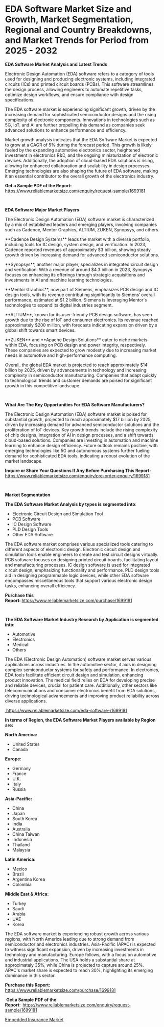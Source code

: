 <p><h1>EDA Software Market Size and Growth, Market Segmentation, Regional and Country Breakdowns, and Market Trends for Period from 2025 -  2032</h1></p><p><strong>EDA Software Market Analysis and Latest Trends</strong></p>
<p><p>Electronic Design Automation (EDA) software refers to a category of tools used for designing and producing electronic systems, including integrated circuits (ICs) and printed circuit boards (PCBs). This software streamlines the design process, allowing engineers to automate repetitive tasks, optimize design workflows, and ensure compliance with design specifications. </p><p>The EDA software market is experiencing significant growth, driven by the increasing demand for sophisticated semiconductor designs and the rising complexity of electronic components. Innovations in technologies such as 5G, IoT, and AI are further propelling this demand as companies seek advanced solutions to enhance performance and efficiency. </p><p>Market growth analysis indicates that the EDA Software Market is expected to grow at a CAGR of 5% during the forecast period. This growth is likely fueled by the expanding automotive electronics sector, heightened investment in electronics R&D, and the ongoing miniaturization of electronic devices. Additionally, the adoption of cloud-based EDA solutions is rising, allowing for enhanced collaboration and scalability in design processes. Emerging technologies are also shaping the future of EDA software, making it an essential contributor to the overall growth of the electronics industry.</p></p>
<p><strong>Get a Sample PDF of the Report:&nbsp;</strong> <a href="https://www.reliablemarketsize.com/enquiry/request-sample/1699181?utm_campaign=2481&utm_medium=2&utm_source=Github&utm_content=ia&utm_term=09032025&utm_id=eda-software">https://www.reliablemarketsize.com/enquiry/request-sample/1699181</a></p>
<p>&nbsp;</p>
<p><strong>EDA Software Major Market Players</strong></p>
<p><p>The Electronic Design Automation (EDA) software market is characterized by a mix of established leaders and emerging players, involving companies such as Cadence, Mentor Graphics, ALTIUM, ZUKEN, Synopsys, and others. </p><p>**Cadence Design Systems** leads the market with a diverse portfolio, including tools for IC design, system design, and verification. In 2023, Cadence reported revenues of approximately $3 billion, showing steady growth driven by increasing demand for advanced semiconductor solutions.</p><p>**Synopsys**, another major player, specializes in integrated circuit design and verification. With a revenue of around $4.3 billion in 2023, Synopsys focuses on enhancing its offerings through strategic acquisitions and investments in AI and machine learning technologies. </p><p>**Mentor Graphics**, now part of Siemens, emphasizes PCB design and IC design tools, with its revenue contributing significantly to Siemens’ overall performance, estimated at $1.2 billion. Siemens is leveraging Mentor's technologies to expand its digital industries segment.</p><p>**ALTIUM**, known for its user-friendly PCB design software, has seen growth due to the rise of IoT and consumer electronics. Its revenue reached approximately $200 million, with forecasts indicating expansion driven by a global shift towards smart devices.</p><p>**ZUKEN** and **Apache Design Solutions** cater to niche markets within EDA, focusing on PCB design and power integrity, respectively. These companies are expected to grow modestly due to increasing market needs in automotive and high-performance computing.</p><p>Overall, the global EDA market is projected to reach approximately $14 billion by 2025, driven by advancements in technology and increasing complexity in semiconductor manufacturing. Companies that adapt quickly to technological trends and customer demands are poised for significant growth in this competitive landscape.</p></p>
<p>&nbsp;</p>
<p><strong>What Are The Key Opportunities For EDA Software Manufacturers?</strong></p>
<p><p>The Electronic Design Automation (EDA) software market is poised for substantial growth, projected to reach approximately $17 billion by 2025, driven by increasing demand for advanced semiconductor solutions and the proliferation of IoT devices. Key growth trends include the rising complexity of chip designs, integration of AI in design processes, and a shift towards cloud-based solutions. Companies are investing in automation and machine learning to enhance design efficiency. Future outlook remains positive, with emerging technologies like 5G and autonomous systems further fueling demand for sophisticated EDA tools, indicating a robust evolution of the market landscape.</p></p>
<p><strong>Inquire or Share Your Questions If Any Before Purchasing This Report:</strong> <a href="https://www.reliablemarketsize.com/enquiry/pre-order-enquiry/1699181?utm_campaign=2481&utm_medium=2&utm_source=Github&utm_content=ia&utm_term=09032025&utm_id=eda-software">https://www.reliablemarketsize.com/enquiry/pre-order-enquiry/1699181</a></p>
<p>&nbsp;</p>
<p><strong>Market Segmentation</strong></p>
<p><strong>The EDA Software Market Analysis by types is segmented into:</strong></p>
<p><ul><li>Electronic Circuit Design and Simulation Tool</li><li>PCB Software</li><li>IC Design Software</li><li>PLD Design Tools</li><li>Other EDA Software</li></ul></p>
<p><p>The EDA software market comprises various specialized tools catering to different aspects of electronic design. Electronic circuit design and simulation tools enable engineers to create and test circuit designs virtually. PCB software focuses on designing printed circuit boards, facilitating layout and manufacturing processes. IC design software is used for integrated circuit design, emphasizing functionality and performance. PLD design tools aid in designing programmable logic devices, while other EDA software encompasses miscellaneous tools that support various electronic design tasks, enhancing overall efficiency.</p></p>
<p><strong>Purchase this Report:&nbsp;</strong><a href="https://www.reliablemarketsize.com/purchase/1699181?utm_campaign=2481&utm_medium=2&utm_source=Github&utm_content=ia&utm_term=09032025&utm_id=eda-software">https://www.reliablemarketsize.com/purchase/1699181</a></p>
<p>&nbsp;</p>
<p><strong>The EDA Software Market Industry Research by Application is segmented into:</strong></p>
<p><ul><li>Automotive</li><li>Electronics</li><li>Medical</li><li>Others</li></ul></p>
<p><p>The EDA (Electronic Design Automation) software market serves various applications across industries. In the automotive sector, it aids in designing complex semiconductor systems for safety and performance. In electronics, EDA tools facilitate efficient circuit design and simulation, enhancing product innovation. The medical field relies on EDA for developing precise and reliable devices, crucial for patient care. Additionally, other sectors like telecommunications and consumer electronics benefit from EDA solutions, driving technological advancements and improving product reliability across diverse applications.</p></p>
<p><a href="https://www.reliablemarketsize.com/eda-software-r1699181?utm_campaign=2481&utm_medium=2&utm_source=Github&utm_content=ia&utm_term=09032025&utm_id=eda-software">&nbsp;https://www.reliablemarketsize.com/eda-software-r1699181</a></p>
<p><strong>In terms of Region, the EDA Software Market Players available by Region are:</strong></p>
<p>
    <p> <strong> North America: </strong>
        <ul>
            <li>United States</li>
            <li>Canada</li>
        </ul>
        </p> 
    <p> <strong> Europe: </strong>
        <ul>
            <li>Germany</li>
            <li>France</li>
            <li>U.K.</li>
            <li>Italy</li>
            <li>Russia</li>
        </ul>
        </p> 
    <p> <strong> Asia-Pacific: </strong>
        <ul>
            <li>China</li>
            <li>Japan</li>
            <li>South Korea</li>
            <li>India</li>
            <li>Australia</li>
            <li>China Taiwan</li>
            <li>Indonesia</li>
            <li>Thailand</li>
            <li>Malaysia</li>
        </ul>
        </p> 
    <p> <strong> Latin America: </strong>
        <ul>
            <li>Mexico</li>
            <li>Brazil</li>
            <li>Argentina Korea</li>
            <li>Colombia</li>
        </ul>
        </p> 
    <p> <strong> Middle East & Africa: </strong>
        <ul>
            <li>Turkey</li>
            <li>Saudi</li>
            <li>Arabia</li>
            <li>UAE</li>
            <li>Korea</li>
        </ul>
    </p>
    </p>
<p><p>The EDA software market is experiencing robust growth across various regions, with North America leading due to strong demand from semiconductor and electronics industries. Asia-Pacific (APAC) is expected to witness significant expansion, driven by increasing investments in technology and manufacturing. Europe follows, with a focus on automotive and industrial applications. The USA holds a substantial share at approximately 35%, while China is projected to capture around 25%. APAC's market share is expected to reach 30%, highlighting its emerging dominance in this sector.</p></p>
<p><strong>Purchase this Report: </strong><a href="https://www.reliablemarketsize.com/purchase/1699181?utm_campaign=2481&utm_medium=2&utm_source=Github&utm_content=ia&utm_term=09032025&utm_id=eda-software">https://www.reliablemarketsize.com/purchase/1699181</a></p>
<p>&nbsp;<strong>Get a Sample PDF of the Report:&nbsp;&nbsp;</strong><a href="https://www.reliablemarketsize.com/enquiry/request-sample/1699181?utm_campaign=2481&utm_medium=2&utm_source=Github&utm_content=ia&utm_term=09032025&utm_id=eda-software">https://www.reliablemarketsize.com/enquiry/request-sample/1699181</a></p>
<p><strong></strong></p>
<p><p><a href="https://github.com/maclarensidney/Market-Research-Report-List-1/blob/main/embedded-insurance-market.md?utm_campaign=2481&utm_medium=2&utm_source=Github&utm_content=ia&utm_term=09032025&utm_id=eda-software">Embedded Insurance Market</a></p></p>